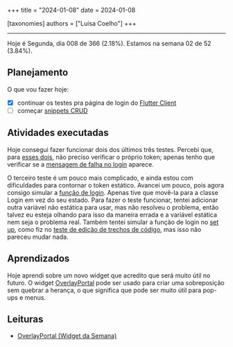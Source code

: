 +++
title = "2024-01-08"
date = 2024-01-08

[taxonomies]
authors = ["Luísa Coelho"]
+++

---

Hoje é Segunda, dia 008 de 366 (2.18%). Estamos na semana 02 de 52 (3.84%).

## Planejamento

O que vou fazer hoje:

- [x] continuar os testes pra página de login do [Flutter Client](https://github.com/OmnicodeSolutions/luisa_drf_flutter_client/issues/1)
- [ ] começar [snippets CRUD](https://github.com/OmnicodeSolutions/luisa_drf_flutter_client/issues/2)

## Atividades executadas

Hoje consegui fazer funcionar dois dos últimos três testes. Percebi que, para [esses dois](https://github.com/OmnicodeSolutions/luisa_drf_flutter_client/blob/edbb9c734c720be903ef7a6de39d0d90a70bb5a9/test/login_test.dart#L61C2-L99C6), não preciso verificar o próprio token; apenas tenho que verificar se a [mensagem de falha no login](https://github.com/OmnicodeSolutions/luisa_drf_flutter_client/blob/edbb9c734c720be903ef7a6de39d0d90a70bb5a9/lib/login.dart#L83C17-L91C21) aparece.

O terceiro teste é um pouco mais complicado, e ainda estou com dificuldades para contornar o token estático. Avancei um pouco, pois agora consigo simular a [função de login](https://github.com/OmnicodeSolutions/luisa_drf_flutter_client/blob/edbb9c734c720be903ef7a6de39d0d90a70bb5a9/lib/login.dart#L13C3-L26C4). Apenas tive que movê-la para a classe Login em vez do seu estado. Para fazer o teste funcionar, tentei adicionar outra variável não estática para usar, mas não resolveu o problema, então talvez eu esteja olhando para isso da maneira errada e a variável estática nem seja o problema real. Também tentei simular a função de login no [set up](https://github.com/OmnicodeSolutions/luisa_drf_flutter_client/blob/edbb9c734c720be903ef7a6de39d0d90a70bb5a9/test/login_test.dart#L13C3-L17C6), como fiz no [teste de edição de trechos de código](https://github.com/OmnicodeSolutions/luisa_drf_flutter_client/blob/edbb9c734c720be903ef7a6de39d0d90a70bb5a9/test/edit_snippet_test.dart#L16C3-L28C6), mas isso não pareceu mudar nada.

## Aprendizados

Hoje aprendi sobre um novo widget que acredito que será muito útil no futuro. O widget [OverlayPortal](https://api.flutter.dev/flutter/widgets/OverlayPortal-class.html) pode ser usado para criar uma sobreposição sem quebrar a herança, o que significa que pode ser muito útil para pop-ups e menus.

## Leituras

- [OverlayPortal (Widget da Semana)](https://www.youtube.com/watch?v=S0Ylpa44OAQ)
